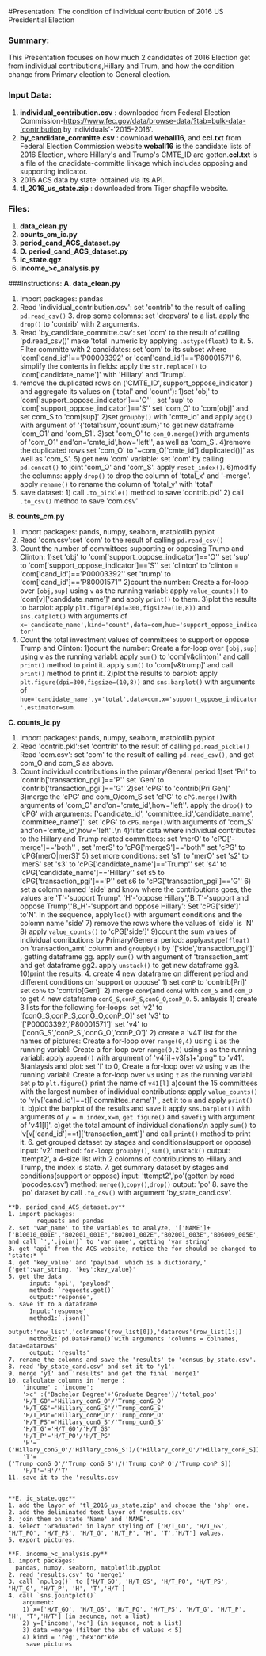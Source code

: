 #Presentation: The condition of individual contribution of 2016 US Presidential Election

### Summary:
  This Presentation focuses on how much 2 candidates of 2016 Election get from individual contributions,Hillary and Trum, and how the condition change from Primary election to General election.

### Input Data:
  1. **individual_contribution.csv** : downloaded from Federal Election Commission-https://www.fec.gov/data/browse-data/?tab=bulk-data-'contribution by individuals'-'2015-2016'.
  2. **by_candidate_committe.csv** : download **weball16**, and **ccl.txt** from Federal Election Commission website.**weball16** is the candidate lists of 2016 Election, where Hillary's and Trump's CMTE_ID are gotten.**ccl.txt** is a file of the cnadidate-committe linkage which includes opposing and supporting indicator.
  3. 2016 ACS data by state: obtained via its API.
  4. **tl_2016_us_state.zip** : downloaded from Tiger shapfile website.

### Files:
  1. **data_clean.py**
  2. **counts_cm_ic.py**
  3. **period_cand_ACS_dataset.py**
  4. **D. period_cand_ACS_dataset.py**
  5. **ic_state.qgz**
  6. **income_>c_analysis.py**

###Instructions:
  **A. data_clean.py**
  1. Import packages:
          pandas
  2. Read 'individual_contribution.csv':
          set 'contrib' to the result of calling `pd.read_csv()`
          3. drop some colomns:
            set 'dropvars' to a list.
            apply the `drop()` to 'contrib' with 2 arguments.
  4. Read 'by_candidate_committe.csv':
          set 'com' to the result of calling 'pd.read_csv()'
          make 'total' numeric by applying `.astype(float)` to it.
          5. Filter committe with 2 candidates:
              set 'com' to its subset where 'com['cand_id']=='P00003392' or 'com['cand_id']=='P80001571'
          6. simplify the contents in fields:
                  apply the `str.replace()` to 'com['candidate_name']' with 'Hillary' and 'Trump'.
  7. remove the duplicated rows on ('CMTE_ID','support_oppose_indicator') and aggregate its values on ('total' and 'count'):
          1)set 'obj' to 'com['support_oppose_indicator']=='O'' ,
            set 'sup' to 'com['support_oppose_indicator']=='S''
            set 'com_O' to 'com[obj]' and set com_S to 'com[sup]'
          2)set `groupby()` with 'cmte_id' and apply `agg()` with argument of '{'total':sum,'count':sum}' to get new dataframe 'com_O1' and 'com_S1'.
          3)set 'com_O' to `com_O.merge()`with arguments of 'com_O1' and'on='cmte_id',how='left'', as well as 'com_S'.
          4)remove the duplicated rows
            set 'com_O' to '~com_O['cmte_id'].duplicated()]' as well as 'com_S'.
          5) get new 'com' variable:
            set 'com' by calling `pd.concat()` to joint 'com_O' and 'com_S'.
            apply `reset_index()`.
          6)modify the columns:
            apply `drop()` to drop the column of 'total_x' and '-merge'.
            apply `rename()` to rename the column of 'total_y' with 'total'
  8. save dataset:
          1) call `.to_pickle()` method to save 'contrib.pkl'
          2) call `.to_csv()` method to save 'com.csv'

   **B. counts_cm.py**     
  1. Import packages:
          pands, numpy, seaborn, matplotlib.pyplot
  2. Read 'com.csv':set 'com' to the result of calling `pd.read_csv()`
  3. Count the number of committees supporting or opposing Trump and Clinton:
          1)set 'obj' to 'com['support_oppose_indicator']=='O''
            set 'sup' to 'com['support_oppose_indicator']=='S''
            set 'clinton' to 'clinton = 'com['cand_id']=='P00003392''
            set 'trump' to 'com['cand_id']=='P80001571''
          2)count the number:
          Create a for-loop over `[obj,sup]` using `v` as the running variabl:
              apply `value_counts()` to 'com[v]['candidate_name']' and apply `print()` to them.
          3)plot the results to barplot:
          apply  `plt.figure(dpi=300,figsize=(10,8))` and  `sns.catplot()` with arguments of `x='candidate_name',kind='count',data=com,hue='support_oppose_indicator'`
  4. Count the total investment values of committees to support or oppose Trump and Clinton:
          1)count the number:
          Create a for-loop over `[obj,sup]` using `v` as the running variabl:
              apply `sum()` to 'com[v&clinton]' and call `print()` method to print it.
              apply `sum()` to 'com[v&trump]' and call `print()` method to print it.
          2)plot the results to barplot:
          apply  `plt.figure(dpi=300,figsize=(10,8))` and  `sns.barplot()` with arguments of `hue='candidate_name',y='total',data=com,x='support_oppose_indicator',estimator=sum`.

  **C. counts_ic.py**     
  1. Import packages:
          pands, numpy, seaborn, matplotlib.pyplot
  2. Read 'contrib.pkl':set 'contrib' to the result of calling `pd.read_pickle()`
     Read 'com.csv': set 'com' to the result of calling `pd.read_csv()`, and get com_O and com_S as above.
  3. Count individual contributions in the primary/General period
            1)set 'Pri' to 'contrib['transaction_pgi']=='P''
              set 'Gen' to 'contrib['transaction_pgi']=='G''
            2)set 'cPG' to 'contrib[Pri|Gen]'
            3)merge the 'cPG' and com_O/com_S
              set 'cPG' to `cPG.merge()`with arguments of 'com_O' and'on='cmte_id',how='left''.
              apply the `drop()` to 'cPG' with arguments:'['candidate_id', 'committee_id','candidate_name', 'committee_name']'.
              set 'cPG' to `cPG.merge()`with arguments of 'com_S' and'on='cmte_id',how='left''.\n
            4)filter data where individual contributes to the Hillary and Trump related committees:
                set 'merO' to 'cPG['-merge']=='both'' ,
                set 'merS' to 'cPG['mergeS']=='both''
                set 'cPG' to 'cPG[merO|merS]'
            5) set more conditions:
                set 's1' to 'merO'
                set 's2' to 'merS'
                set 's3' to 'cPG['candidate_name']=='Trump''
                set 's4' to 'cPG['candidate_name']=='Hillary''
                set s5 to 'cPG['transaction_pgi']=='P''
                set s6 to 'cPG['transaction_pgi']=='G''
            6) set a colomn named 'side' and know where the contributions goes, the values are 'T'-'support Trump', 'H'-'oppose Hillary','B_T'-'support and oppose Trump','B_H'-'support and oppose Hillary':
              Set 'cPG['side']' to'N'.
              In the sequence, apply`loc()` with argument conditions and the colomn name 'side'
            7) remove the rows where the values of 'side' is 'N'
            8) apply `value_counts()` to 'cPG['side']'
            9)count the sum values of individual conributions by Primary/General period:
                apply`astype(float)` on 'transaction_amt' column and  `groupby()` by '['side','transaction_pgi']' , getting dataframe gg.
                apply `sum()` with argument of 'transaction_amt' and get dataframe gg2.
                apply  `unstack()` to get new dataframe gg3.
            10)print the results.
    4. create 4 new dataframe on different period and different conditions on 'support or oppose'
            1) set `conP` to 'contrib[Pri]'
               set `conG` to 'contrib[Gen]'
            2) merge `conP`(and `conG`) with `com_S` and `com_O` to get 4 new dataframe `conG_S`,`conP_S`,`conG_O`,`conP_O`.
    5. anlaysis
            1) create 3 lists for the following for-loops:
                set 'v2' to '[conG_S,conP_S,conG_O,conP_O]'
                set 'v3' to '['P00003392','P80001571']'
                set 'v4' to '['conG_S','conP_S','conG_O','conP_O']'
            2) create a 'v41' list for the names of pictures:
               Create a for-loop over `range(0,4)` using `i` as the running variabl:
               Create a for-loop over `range(0,2)` using `s` as the running variabl:
                apply `append()` with argument of 'v4[i]+v3[s]+'.png'' to 'v41'.
            3)anlaysis and plot:
                set 'l' to 0,
                Create a for-loop over `v2` using `v` as the running variabl:
                Create a for-loop over `v3` using `t` as the running variabl:
                set `p` to `plt.figure()`
                print the name of `v41[l]`
                a)count the 15 committees with the largest number of individual contributions:
                apply `value_counts()` to 'v[v['cand_id']==t]['committee_name']' , set it to `m` and apply `print()` it.
                b)plot the barplot of the results and save it
                apply `sns.barplot()` with arguments of `y = m.index,x=m`, `get.figure()` and `savefig` with argument of 'v41[l]'.
                c)get the total amount of individual donations\n
                apply `sum()` to 'v[v['cand_id']==t]['transaction_amt']' and call `print()` method to print it.
    6.  get grouped dataset by stages and conditions(support or oppose)
            input: 'v2'
            method: `for-loop`: `groupby()`, `sum()`, `unstack()`
            output: 'ttempt2', a 4-size list with 2 colomns of contributions to Hillary and Trump, the index is state.
    7.   get summary dataset by stages and conditions(support or oppose)
            input: 'ttempt2','po'(gotten by read 'pocodes.csv')
            method: `merge()`,`copy()`,`drop()`
            output: 'po'
    8. save the 'po' dataset by call `.to_csv()` with argument 'by_state_cand.csv'.

    **D. period_cand_ACS_dataset.py**
    1. import packages:
            requests and pandas
    2. set 'var_name' to the variables to analyze, '['NAME']+['B10010_001E',"B02001_001E","B02001_002E","B02001_003E",'B06009_005E','B06009_006E']' and call `','.join()` to 'var_name', getting 'var_string'
    3. get 'api' from the ACS website, notice the for should be changed to 'state:* '
    4. get 'key_value' and 'payload' which is a dictionary,' {'get':var_string, 'key':key_value}'
    5. get the data
          input: 'api', 'payload'
          method: `requests.get()`
          output:'response',
    6. save it to a dataframe
          Input:'response'
          method1:`.json()`
          output:'row_list','colnames'(row_list[0]),'datarows'(row_list[1:])
          method2:`pd.DataFrame()`with arguments 'columns = colnames, data=datarows'
          output: 'results'
    7. rename the colomns and save the 'results' to 'census_by_state.csv'.
    8. read 'by_state_cand.csv' and set it to 'y1'.
    9. merge 'y1' and 'results' and get the final 'merge1'
    10. calculate columns in 'merge':
        'income' : 'income';
        '>c' :('Bachelor Degree'+'Graduate Degree')/'total_pop'
        'H/T_GO'='Hillary_conG_O'/'Trump_conG_O'
        'H/T_GS'='Hillary_conG_S'/'Trump_conG_S'
        'H/T_PO'='Hillary_conP_O'/'Trump_conP_O'
        'H/T_PS'='Hillary_conG_S'/'Trump_conG_S'
        'H/T_G'='H/T_GO'/'H/T_GS'
        'H/T_P'='H/T_PO'/'H/T_PS'
        'H'=('Hillary_conG_O'/'Hillary_conG_S')/('Hillary_conP_O'/'Hillary_conP_S])
        'T'=('Trump_conG_O'/'Trump_conG_S')/('Trump_conP_O'/'Trump_conP_S])
        'H/T'='H'/'T'
    11. save it to the 'results.csv'


    **E. ic_state.qgz**
    1. add the layor of 'tl_2016_us_state.zip' and choose the 'shp' one.
    2. add the deliminated text layor of 'results.csv'
    3. join them on state 'Name' and 'NAME'.
    4. select 'Graduated' in layor styling of ['H/T_GO', 'H/T_GS', 'H/T_PO', 'H/T_PS', 'H/T_G', 'H/T_P', 'H', 'T','H/T'] values.
    5. export pictures.

    **F. income_>c_analysis.py**
    1. import packages:
      pandas, numpy, seaborn, matplotlib.pyplot
    2. read 'results.csv' to 'merge1'
    3. call `np.log()` to ['H/T_GO', 'H/T_GS', 'H/T_PO', 'H/T_PS', 'H/T_G', 'H/T_P', 'H', 'T','H/T']
    4. call `sns.jointplot()`
        argument:
        1) x=['H/T_GO', 'H/T_GS', 'H/T_PO', 'H/T_PS', 'H/T_G', 'H/T_P', 'H', 'T','H/T'] (in sequnce, not a list)
        2) y=['income','>c'] (in sequnce, not a list)
        3) data =merge (filter the abs of values < 5)
        4) kind = 'reg','hex'or'kde'
         save pictures
